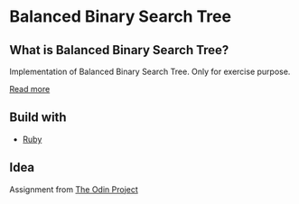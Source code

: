 # Balanced Binary Search Tree

## What is Balanced Binary Search Tree?
Implementation of Balanced Binary Search Tree. Only for exercise purpose.

[Read more](https://en.wikipedia.org/wiki/Self-balancing_binary_search_tree)

## Build with

* [Ruby](https://www.ruby-lang.org/)

## Idea
Assignment from [The Odin Project](https://www.theodinproject.com/)